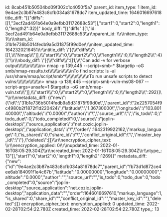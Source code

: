 id: 8cab451b50504bd09f302c1c4050f5a7
parent_id: 
item_type: 1
item_id: 9e4ae2c3b87e483c8cfb034a81678dc7
item_updated_time: 1646016697618
title_diff: "[{\"diffs\":[[1,\"3ecf2ad491b64e0a9efbb31172688c53\"]],\"start1\":0,\"start2\":0,\"length1\":0,\"length2\":32}]"
body_diff: "[{\"diffs\":[[1,\"id: 3ecf2ad491b64e0a9efbb31172688c53\\\r\\\nparent_id: \\\r\\\nitem_type: 1\\\r\\\nitem_id: 31b1e736b5014fedb9a5d31875f99d0e\\\r\\\nitem_updated_time: 1642320216451\\\r\\\ntitle_diff: \\\"[{\\\\\\\"diffs\\\\\\\":[[1,\\\\\\\"Nmap\\\\\\\"]],\\\\\\\"start1\\\\\\\":0,\\\\\\\"start2\\\\\\\":0,\\\\\\\"length1\\\\\\\":0,\\\\\\\"length2\\\\\\\":4}]\\\"\\\r\\\nbody_diff: \\\"[{\\\\\\\"diffs\\\\\\\":[[1,\\\\\\\"Can add -v for verbose output\\\\\\\\\\\\\n\\\\\\\\\\\\\n> nmap -p 139,445 --script=smb-* $targetip -oG smb/nmap-results.txt\\\\\\\\\\\\\n\\\\\\\\\\\\\nTo find scripts: ls -al /usr/share/nmap/script/smb*\\\\\\\\\\\\\n\\\\\\\\\\\\\nTo run unsafe scripts to detect vulns:\\\\\\\\\\\\\n\\\\\\\\\\\\\n> nmap -p 139,445 --script=smb-vuln-ms08-067 --script-args=unsafe=1 $targetip -oG smb/nmap-vuln.txt\\\\\\\"]],\\\\\\\"start1\\\\\\\":0,\\\\\\\"start2\\\\\\\":0,\\\\\\\"length1\\\\\\\":0,\\\\\\\"length2\\\\\\\":292}]\\\"\\\r\\\nmetadata_diff: {\\\"new\\\":{\\\"id\\\":\\\"31b1e736b5014fedb9a5d31875f99d0e\\\",\\\"parent_id\\\":\\\"2e2257054f9c4980b2f1872f1d220424\\\",\\\"latitude\\\":\\\"1.36730000\\\",\\\"longitude\\\":\\\"103.80140000\\\",\\\"altitude\\\":\\\"0.0000\\\",\\\"author\\\":\\\"\\\",\\\"source_url\\\":\\\"\\\",\\\"is_todo\\\":0,\\\"todo_due\\\":0,\\\"todo_completed\\\":0,\\\"source\\\":\\\"joplin-desktop\\\",\\\"source_application\\\":\\\"net.cozic.joplin-desktop\\\",\\\"application_data\\\":\\\"\\\",\\\"order\\\":1642319922162,\\\"markup_language\\\":1,\\\"is_shared\\\":0,\\\"share_id\\\":\\\"\\\",\\\"conflict_original_id\\\":\\\"\\\",\\\"master_key_id\\\":\\\"\\\"},\\\"deleted\\\":[]}\\\r\\\nencryption_cipher_text: \\\r\\\nencryption_applied: 0\\\r\\\nupdated_time: 2022-01-16T08:05:29.304Z\\\r\\\ncreated_time: 2022-01-16T08:05:29.304Z\\\r\\\ntype_: 13\"]],\"start1\":0,\"start2\":0,\"length1\":0,\"length2\":1269}]"
metadata_diff: {"new":{"id":"9e4ae2c3b87e483c8cfb034a81678dc7","parent_id":"fb73d1d872ce4ee6ab184091f1e4c67b","latitude":"0.00000000","longitude":"0.00000000","altitude":"0.0000","author":"","source_url":"","is_todo":0,"todo_due":0,"todo_completed":0,"source":"joplin-desktop","source_application":"net.cozic.joplin-desktop","application_data":"","order":1646016697610,"markup_language":1,"is_shared":0,"share_id":"","conflict_original_id":"","master_key_id":""},"deleted":[]}
encryption_cipher_text: 
encryption_applied: 0
updated_time: 2022-02-28T02:54:22.780Z
created_time: 2022-02-28T02:54:22.780Z
type_: 13